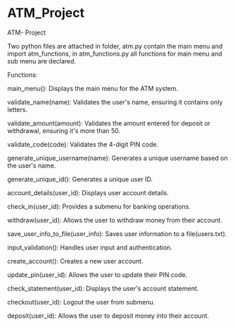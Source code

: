 # ATM_Project
ATM- Project

Two python files are attached in folder, atm.py contain the main menu and import atm_functions, in atm_functions.py all functions for main menu and 
sub menu are declared. 

Functions:

main_menu(): Displays the main menu for the ATM system.

validate_name(name): Validates the user's name, ensuring it contains only letters.

validate_amount(amount): Validates the amount entered for deposit or withdrawal, ensuring it's more than 50.

validate_code(code): Validates the 4-digit PIN code.

generate_unique_username(name): Generates a unique username based on the user's name.

generate_unique_id(): Generates a unique user ID.

account_details(user_id): Displays user account details.

check_in(user_id): Provides a submenu for banking operations.

withdraw(user_id): Allows the user to withdraw money from their account.

save_user_info_to_file(user_info): Saves user information to a file(users.txt).

input_validation(): Handles user input and authentication.

create_account(): Creates a new user account.

update_pin(user_id): Allows the user to update their PIN code.

check_statement(user_id): Displays the user's account statement.

checkout(user_id): Logout the user from submenu.

deposit(user_id): Allows the user to deposit money into their account.
